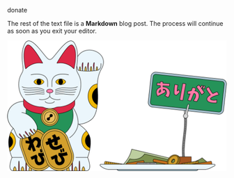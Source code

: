 donate

The rest of the text file is a **Markdown** blog post. The process will continue
as soon as you exit your editor.

![lucky_cat](./img/ws_lucky_cat.png)
